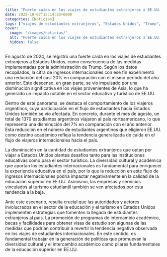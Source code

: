 ```yaml
---
title: "Fuerte caída en los viajes de estudiantes extranjeros a EE.UU. por las medidas de Trump - cómo fueron los números de los argentinos"
date: 2025-10-07T15:14:33+0000
categories: [Noticias]
tags: ["viajes de estudiantes extranjeros", "Estados Unidos", "Trump", "educativo", "turístico", "estudiantes internacionales", "turismo estudiantil"]
cover:
  image: "/images/noticias/"
  alt: "Fuerte caída en los viajes de estudiantes extranjeros a EE.UU. por las medidas de Trump - cómo fueron los números de los argentinos"
  hidden: false
---
```


En agosto de 2024, se registró una fuerte caída en los viajes de estudiantes extranjeros a Estados Unidos, como consecuencia de las medidas implementadas por la administración de Trump. Según los datos recopilados, la cifra de ingresos internacionales con ese fin experimentó una reducción del casi 20% en comparación con el mismo período del año anterior. Este descenso, en gran parte, se vio impulsado por una disminución significativa en los viajes provenientes de Asia, lo que ha generado un impacto notable en el sector educativo y turístico de EE.UU.

Dentro de este panorama, se destaca el comportamiento de los viajeros argentinos, cuya participación en el flujo de estudiantes hacia Estados Unidos también se vio afectada. En concreto, durante el mes de agosto, un total de 1370 estudiantes argentinos viajaron al país norteamericano, lo que representa una disminución del 7% en comparación con el año anterior. Esta reducción en el número de estudiantes argentinos que eligieron EE.UU. como destino académico refleja la tendencia generalizada de caída en el flujo de viajeros internacionales hacia el país.

La disminución en la cantidad de estudiantes extranjeros que optan por viajar a Estados Unidos plantea desafíos tanto para las instituciones educativas como para el sector turístico. La diversidad cultural y académica que aportan los estudiantes internacionales es fundamental para enriquecer la experiencia educativa en el país, por lo que la reducción en este flujo de ingresos internacionales podría impactar negativamente en la calidad de la educación superior en EE.UU. Asimismo, las empresas y servicios vinculados al turismo estudiantil también se ven afectados por esta tendencia a la baja.

Ante este escenario, resulta crucial que las autoridades y actores involucrados en el sector de la educación y el turismo en Estados Unidos implementen estrategias que fomenten la llegada de estudiantes extranjeros al país. La promoción de programas de intercambio académico, becas y facilidades para obtener visas de estudio son algunas de las medidas que podrían contribuir a revertir la tendencia negativa observada en los viajes de estudiantes internacionales. En este sentido, es fundamental trabajar en la generación de políticas que promuevan la diversidad cultural y el intercambio académico como pilares fundamentales de la educación superior en EE.UU.
